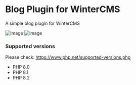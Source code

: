 # Blog Plugin for WinterCMS
A simple blog plugin for WinterCMS

![image](https://user-images.githubusercontent.com/904958/209973269-583281e3-1e5f-4225-bfdb-7fe550520d2a.png)
![image](https://user-images.githubusercontent.com/904958/209974297-6961c24f-bf8e-4577-8c57-bc08d6c3f174.png)

### Supported versions
Please check: https://www.php.net/supported-versions.php
* PHP 8.0
* PHP 8.1
* PHP 8.2
